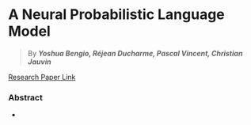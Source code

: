 # A Neural Probabilistic Language Model

> By ***Yoshua Bengio, Réjean Ducharme, Pascal Vincent, Christian Jauvin***

[Research Paper Link](https://www.jmlr.org/papers/volume3/bengio03a/bengio03a.pdf)

### Abstract
-
